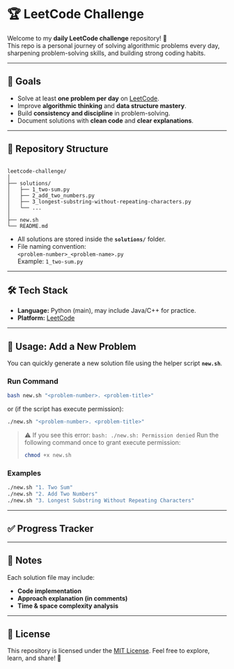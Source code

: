 # 🏆 LeetCode Challenge

Welcome to my **daily LeetCode challenge** repository! 🚀  
This repo is a personal journey of solving algorithmic problems every day, sharpening problem-solving skills, and building strong coding habits.

---

## 📌 Goals
- Solve at least **one problem per day** on [LeetCode](https://leetcode.com/).
- Improve **algorithmic thinking** and **data structure mastery**.
- Build **consistency and discipline** in problem-solving.
- Document solutions with **clean code** and **clear explanations**.

---

## 📂 Repository Structure
```

leetcode-challenge/
│
├── solutions/
│   ├── 1_two-sum.py
│   ├── 2_add_two_numbers.py
│   ├── 3_longest-substring-without-repeating-characters.py
│   └── ...
│
├── new.sh
└── README.md

```

- All solutions are stored inside the **`solutions/`** folder.  
- File naming convention:  
    `<problem-number>_<problem-name>.py`  
    Example: `1_two-sum.py`  

---

## 🛠️ Tech Stack
- **Language:** Python (main), may include Java/C++ for practice.  
- **Platform:** [LeetCode](https://leetcode.com/)  

---

## 🚀 Usage: Add a New Problem

You can quickly generate a new solution file using the helper script **`new.sh`**.

### Run Command
```bash
bash new.sh "<problem-number>. <problem-title>"
````

or (if the script has execute permission):

```bash
./new.sh "<problem-number>. <problem-title>"
```

> ⚠️ If you see this error: `bash: ./new.sh: Permission denied`
> Run the following command once to grant execute permission:
>
> ```bash
> chmod +x new.sh
> ```

### Examples

```bash
./new.sh "1. Two Sum"
./new.sh "2. Add Two Numbers"
./new.sh "3. Longest Substring Without Repeating Characters"
```


---

## ✅ Progress Tracker

---

## 📖 Notes

Each solution file may include:

* **Code implementation**
* **Approach explanation (in comments)**
* **Time & space complexity analysis**

---

## 📜 License

This repository is licensed under the [MIT License](./LICENSE).
Feel free to explore, learn, and share! 🙌
